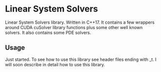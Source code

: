 # Linear System Solvers
Linear System Solvers library. Written in C++17. It contains a few wrappers around CUDA cuSolver library functions plus some other well known solvers.
It also contains some PDE solvers.

## Usage
Just started.
To see how to use this library see header files ending with _t.
I will soon describe in detail how to use this library.

